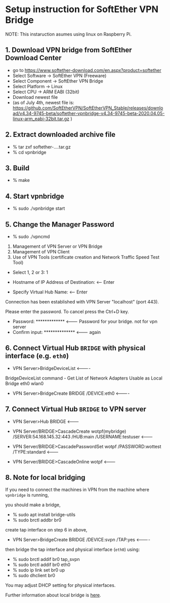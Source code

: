 # Setup instruction for SoftEther VPN Bridge

NOTE: This instaruction asumes using linux on Raspberry Pi.

## 1. Download VPN bridge from SoftEther Download Center
- go to https://www.softether-download.com/en.aspx?product=softether
- Select Software -> SoftEther VPN (Freeware)
- Select Component -> SoftEther VPN Bridge
- Select Platform -> Linux
- Select CPU -> ARM EABI (32bit)
- Download newest file
- (as of July 4th, newest file is: https://github.com/SoftEtherVPN/SoftEtherVPN_Stable/releases/download/v4.34-9745-beta/softether-vpnbridge-v4.34-9745-beta-2020.04.05-linux-arm_eabi-32bit.tar.gz )

## 2. Extract downloaded archive file
- % tar zxf softether-....tar.gz
- % cd vpnbridge

## 3. Build
- % make

## 4. Start vpnbridge
- % sudo ./vpnbridge start

## 5. Change the Manager Password
- % sudo ./vpncmd

1. Management of VPN Server or VPN Bridge
2. Management of VPN Client
3. Use of VPN Tools (certificate creation and Network Traffic Speed Test Tool)
- Select 1, 2 or 3: 1

- Hostname of IP Address of Destination:   <-- Enter
- Specify Virtual Hub Name:    <-- Enter

Connection has been established with VPN Server "localhost" (port 443).

Please enter the password. To cancel press the Ctrl+D key.
- Password: *************          <--- Password for your bridge. not for vpn server
- Confirm input: **************    <--- again

## 6. Connect Virtual Hub `BRIDGE` with physical interface (e.g. `eth0`)
- VPN Server>BridgeDeviceList      <----

BridgeDeviceList command - Get List of Network Adapters Usable as Local Bridge
eth0
wlan0

- VPN Server>BridgeCreate BRIDGE /DEVICE:eth0      <----

## 7. Connect Virtual Hub `BRIDGE` to VPN server
- VPN Server>Hub BRIDGE            <---

- VPN Server/BRIDGE>CascadeCreate wotpf(mybridge) /SERVER:54.168.145.32:443 /HUB:main /USERNAME:testuser  <---

- VPN Server/BRIDGE>CascadePasswordSet wotpf /PASSWORD:wottest /TYPE:standard    <---

- VPN Server/BRIDGE>CascadeOnline wotpf   <---

## 8. Note for local bridging
If you need to connect the machines in VPN from the machine where `vpnbridge` is running,

you should make a bridge,
- % sudo apt install bridge-utils
- % sudo brctl addbr br0

create tap interface on step 6 in above,

- VPN Server>BridgeCreate BRIDGE /DEVICE:svpn /TAP:yes      <----

then bridge the tap interface and physical interface (`eth0`) using:

- % sudo brctl addif br0 tap_svpn
- % sudo brctl addif br0 eth0
- % sudo ip link set br0 up
- % sudo dhclient br0

You may adjust DHCP setting for physical interfaces.

Further information about local bridge is [here](https://www.softether.org/4-docs/1-manual/3._SoftEther_VPN_Server_Manual/3.6_Local_Bridges#3.6.11_Points_to_Note_when_Local_Bridging_in_Linux.2C_FreeBSD.2C_Solaris_or_Mac_OS_X).

 

 
